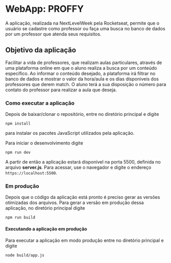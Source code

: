 # WebApp: PROFFY 

A aplicação, realizada na NextLevelWeek pela Rocketseat, permite que o usuário se cadastre como professor ou faça uma busca no banco de dados por um professor que atenda seus requisitos.

## Objetivo da aplicação

Facilitar a vida de professores, que realizam aulas particulares, através de uma plataforma online em que o aluno realiza a busca por um conteúdo específico. Ao informar o conteúdo desejado, a plataforma irá filtrar no banco de dados e mostrar o valor da hora/aula e os dias dísponiveis dos professores que derem match. O aluno terá a sua disposição o número para contato do professor para realizar a aula que deseja.

### Como executar a aplicação

Depois de baixar/clonar o repositório, entre no diretório principal e digite

`npm install`

para instalar os pacotes JavaScript utilizados pela aplicação.

Para iniciar o desenvolvimento digite

`npm run dev`

A partir de então a aplicação estará disponível na porta 5500, definida no arquivo **server.js**. Para acessar, use o navegador e digite o endereço `https://localhost:5500`.

### Em produção

Depois que o código da aplicação está pronto é preciso gerar as versões otimizadas dos arquivos. Para gerar a versão em produção dessa aplicação, no diretório principal digite

`npm run build`

#### Executando a aplicação em produção

Para executar a aplicação em modo produção entre no diretório principal e digite

`node build/app.js`
